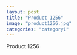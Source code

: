 ```yaml
---
layout: post
title: "Product 1256"
image: "product1256.jpg"
categories: "category1"
---
```

Product 1256

